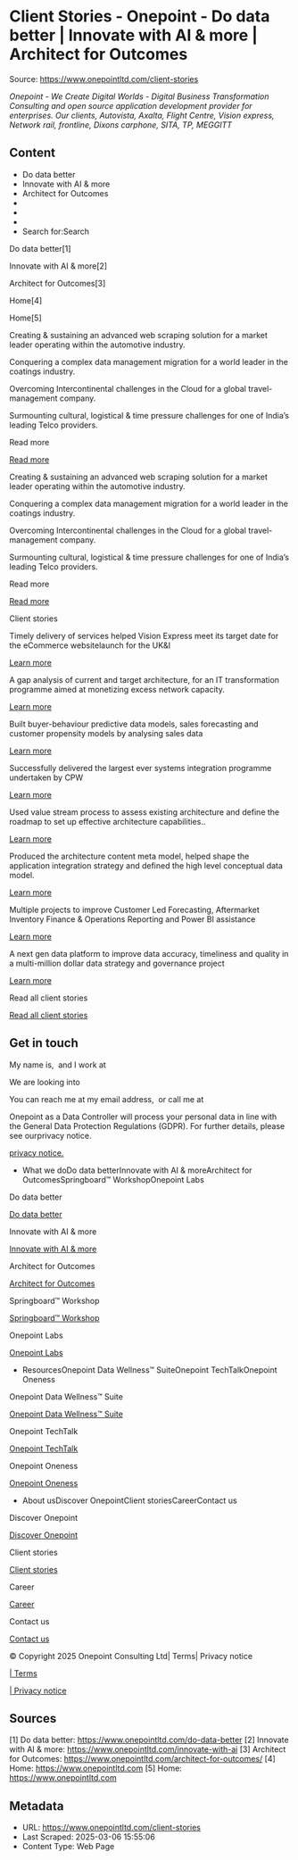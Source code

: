 # Client Stories - Onepoint - Do data better | Innovate with AI & more | Architect for Outcomes

Source: https://www.onepointltd.com/client-stories

*Onepoint - We Create Digital Worlds - Digital Business Transformation Consulting and open source application development provider for enterprises. Our clients, Autovista, Axalta, Flight Centre, Vision express, Network rail, frontline, Dixons carphone, SITA, TP, MEGGITT*

## Content

- Do data better
- Innovate with AI & more
- Architect for Outcomes
- 
- 
- 
- Search for:Search

Do data better[1]

Innovate with AI & more[2]

Architect for Outcomes[3]

Home[4]

Home[5]

Creating & sustaining an advanced web scraping solution for a market leader operating within the automotive industry.

Conquering a complex data management migration for a world leader in the coatings industry.

Overcoming Intercontinental challenges in the Cloud for a global travel-management company.

Surmounting cultural, logistical & time pressure challenges for one of India’s leading Telco providers.

Read more

[Read more](/case-studies/indian-telcom-sdl-case-study/)

Creating & sustaining an advanced web scraping solution for a market leader operating within the automotive industry.

Conquering a complex data management migration for a world leader in the coatings industry.

Overcoming Intercontinental challenges in the Cloud for a global travel-management company.

Surmounting cultural, logistical & time pressure challenges for one of India’s leading Telco providers.

Read more

[Read more](/case-studies/indian-telcom-sdl-case-study/)

Client stories

Timely delivery of services helped Vision Express meet its target date for the eCommerce websitelaunch for the UK&I

[Learn more](/client-stories/vision-express-case-study/)

A gap analysis of current and target architecture, for an IT transformation programme aimed at monetizing excess network capacity.

[Learn more](/case-studies/nrt-quicksilver-case-study/)

Built buyer-behaviour predictive data models, sales forecasting and customer propensity models by analysing sales data

[Learn more](/case-studies/frontline-case-study/)

Successfully delivered the largest ever systems integration programme undertaken by CPW

[Learn more](/case-studies/carphone-warehouse-case-study/)

Used value stream process to assess existing architecture and define the roadmap to set up effective architecture capabilities..

[Learn more](/case-studies/sita-aero/)

Produced the architecture content meta model, helped shape the application integration strategy and defined the high level conceptual data model.

[Learn more](/case-studies/travis-perkins/)

Multiple projects to improve Customer Led Forecasting, Aftermarket Inventory Finance & Operations Reporting and Power BI assistance

[Learn more](/client-stories/meggitt-case-study/)

A next gen data platform to improve data accuracy, timeliness and quality in a multi-million dollar data strategy and governance project

[Learn more](/client-stories/flight-centre-case-study/)

Read all client stories

[Read all client stories](/case-studies/all-client-stories/)

## Get in touch


My name is,  and I work at

We are looking into

You can reach me at my email address,  or call me at

Onepoint as a Data Controller will process your personal data in line with the General Data Protection Regulations (GDPR). For further details, please see ourprivacy notice.

[privacy notice.](/policies/privacy-policy/)

- What we doDo data betterInnovate with AI & moreArchitect for OutcomesSpringboard™ WorkshopOnepoint Labs

Do data better

[Do data better](/do-data-better)

Innovate with AI & more

[Innovate with AI & more](/innovate-with-ai-more/)

Architect for Outcomes

[Architect for Outcomes](/architect-for-outcomes/)

Springboard™ Workshop

[Springboard™ Workshop](/onepoint-springboard/)

Onepoint Labs

[Onepoint Labs](/onepoint-labs/)

- ResourcesOnepoint Data Wellness™ SuiteOnepoint TechTalkOnepoint Oneness

Onepoint Data Wellness™ Suite

[Onepoint Data Wellness™ Suite](/data-wellness/)

Onepoint TechTalk

[Onepoint TechTalk](/techtalk)

Onepoint Oneness

[Onepoint Oneness](/oneness/)

- About usDiscover OnepointClient storiesCareerContact us

Discover Onepoint

[Discover Onepoint](/discover-onepoint/)

Client stories

[Client stories](/client-stories/)

Career

[Career](/career-opportunities/)

Contact us

[Contact us](/contact-us/)

© Copyright 2025 Onepoint Consulting Ltd| Terms| Privacy notice

[| Terms](/policies/)

[| Privacy notice](/policies/privacy-policy/)


## Sources

[1] Do data better: https://www.onepointltd.com/do-data-better
[2] Innovate with AI & more: https://www.onepointltd.com/innovate-with-ai
[3] Architect for Outcomes: https://www.onepointltd.com/architect-for-outcomes/
[4] Home: https://www.onepointltd.com
[5] Home: https://www.onepointltd.com

## Metadata

- URL: https://www.onepointltd.com/client-stories
- Last Scraped: 2025-03-06 15:55:06
- Content Type: Web Page
